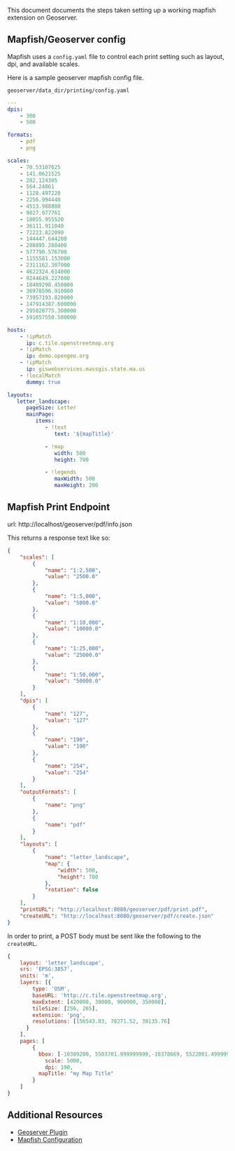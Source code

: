 <!--
@page start.administer.server.printing Mapfish Print Service
@parent start.administer
-->

This document documents the steps taken setting up a working mapfish extension on Geoserver.

## Mapfish/Geoserver config
Mapfish uses a `config.yaml` file to control each print setting such as layout,
dpi, and available scales.

Here is a sample geoserver mapfish config file.

`geoserver/data_dir/printing/config.yaml`

```yaml
---
dpis:
    - 300
    - 500

formats:
    - pdf
    - png

scales:
    - 70.53107625
    - 141.0621525
    - 282.124305
    - 564.24861
    - 1128.497220
    - 2256.994440
    - 4513.988880
    - 9027.977761
    - 18055.955520
    - 36111.911040
    - 72223.822090
    - 144447.644200
    - 288895.288400
    - 577790.576700
    - 1155581.153000
    - 2311162.307000
    - 4622324.614000
    - 9244649.227000
    - 18489298.450000
    - 36978596.910000
    - 73957193.820000
    - 147914387.600000
    - 295828775.300000
    - 591657550.500000

hosts:
    - !ipMatch
      ip: c.tile.openstreetmap.org
    - !ipMatch
      ip: demo.opengeo.org
    - !ipMatch
      ip: giswebservices.massgis.state.ma.us
    - !localMatch
      dummy: true

layouts:
   letter_landscape:
      pageSize: Letter
      mainPage:
         items:
            - !text
               text: '${mapTitle}'

            - !map
               width: 500
               height: 700

            - !legends
               maxWidth: 500
               maxHeight: 200
```

## Mapfish Print Endpoint
url: http://localhost/geoserver/pdf/info.json

This returns a response text like so:
```json
{
    "scales": [
        {
            "name": "1:2,500",
            "value": "2500.0"
        },
        {
            "name": "1:5,000",
            "value": "5000.0"
        },
        {
            "name": "1:10,000",
            "value": "10000.0"
        },
        {
            "name": "1:25,000",
            "value": "25000.0"
        },
        {
            "name": "1:50,000",
            "value": "50000.0"
        }
    ],
    "dpis": [
        {
            "name": "127",
            "value": "127"
        },
        {
            "name": "190",
            "value": "190"
        },
        {
            "name": "254",
            "value": "254"
        }
    ],
    "outputFormats": [
        {
            "name": "png"
        },
        {
            "name": "pdf"
        }
    ],
    "layouts": [
        {
            "name": "letter_landscape",
            "map": {
                "width": 500,
                "height": 700
            },
            "rotation": false
        }
    ],
    "printURL": "http://localhost:8080/geoserver/pdf/print.pdf",
    "createURL": "http://localhost:8080/geoserver/pdf/create.json"
}
```

In order to print, a POST body must be sent like the following to the `createURL`.
```javascript
{
    layout: 'letter_landscape',
    srs: 'EPSG:3857',
    units: 'm',
    layers: [{
        type: 'OSM',
        baseURL: 'http://c.tile.openstreetmap.org',
        maxExtent: [420000, 30000, 900000, 350000],
        tileSize: [256, 265],
        extension: 'png',
        resolutions: [156543.03, 78271.52, 39135.76]
      }
    ],
    pages: [
        {
          bbox: [-10389200, 5503701.999999999,-10378669, 5522001.499999998],
            scale: 5000,
            dpi: 190,
          mapTitle: "my Map Title"
        }
    ]
}
```

## Additional Resources
* [Geoserver Plugin](http://docs.geoserver.org/latest/en/user/extensions/printing/index.html#installation)
* [Mapfish Configuration](http://www.mapfish.org/doc/print/)
